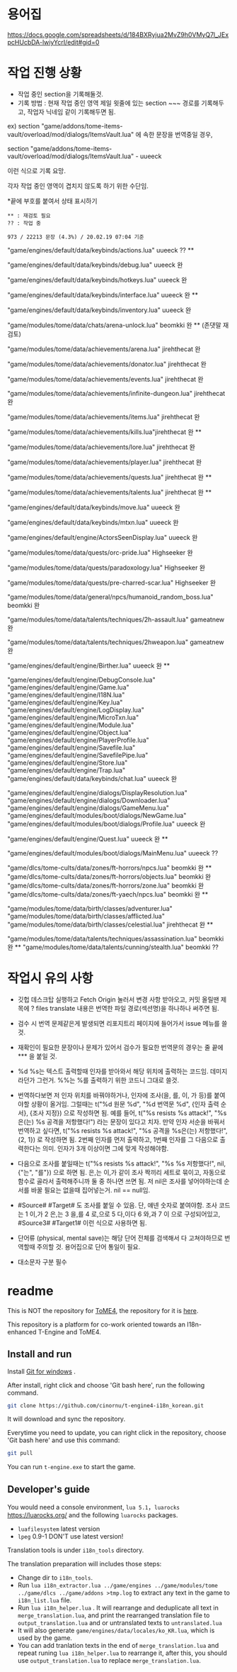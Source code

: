 # 용어집

https://docs.google.com/spreadsheets/d/184BXRyjua2MvZ9h0VMyQ7l_JExpcHUcbDA-lwiyYcrI/edit#gid=0

# 작업 진행 상황

* 작업 중인 section을 기록해둘것.
* 기록 방법 : 현재 작업 중인 영역 제일 윗줄에 있는 section ~~~ 경로를 기록해두고, 작업자 닉네임 같이 기록해두면 됨.

ex) section "game/addons/tome-items-vault/overload/mod/dialogs/ItemsVault.lua" 에 속한 문장을 번역중일 경우,

section "game/addons/tome-items-vault/overload/mod/dialogs/ItemsVault.lua" - uueeck

이런 식으로 기록 요망.

각자 작업 중인 영역이 겹치지 않도록 하기 위한 수단임.

*끝에 부호를 붙여서 상태 표시하기
```완 : 완료됨
** : 재검토 필요
?? : 작업 중
```

```
973 / 22213 문장 (4.3%) / 20.02.19 07:04 기준
```

"game/engines/default/data/keybinds/actions.lua" uueeck ?? **

"game/engines/default/data/keybinds/debug.lua" uueeck 완

"game/engines/default/data/keybinds/hotkeys.lua" uueeck 완

"game/engines/default/data/keybinds/interface.lua" uueeck 완 **

"game/engines/default/data/keybinds/inventory.lua" uueeck 완

"game/modules/tome/data/chats/arena-unlock.lua" beomkki 완 ** (존댓말 재검토)

"game/modules/tome/data/achievements/arena.lua" jirehthecat 완

"game/modules/tome/data/achievements/donator.lua" jirehthecat 완

"game/modules/tome/data/achievements/events.lua" jirehthecat 완

"game/modules/tome/data/achievements/infinite-dungeon.lua" jirehthecat 완

"game/modules/tome/data/achievements/items.lua" jirehthecat 완

"game/modules/tome/data/achievements/kills.lua"jirehthecat 완 **

"game/modules/tome/data/achievements/lore.lua" jirehthecat 완

"game/modules/tome/data/achievements/player.lua" jirehthecat 완 

"game/modules/tome/data/achievements/quests.lua" jirehthecat 완 **

"game/modules/tome/data/achievements/talents.lua" jirehthecat 완 **

"game/engines/default/data/keybinds/move.lua" uueeck 완

"game/engines/default/data/keybinds/mtxn.lua" uueeck 완

"game/engines/default/engine/ActorsSeenDisplay.lua" uueeck 완

"game/modules/tome/data/quests/orc-pride.lua" Highseeker 완

"game/modules/tome/data/quests/paradoxology.lua" Highseeker 완

"game/modules/tome/data/quests/pre-charred-scar.lua" Highseeker 완

"game/modules/tome/data/general/npcs/humanoid_random_boss.lua" beomkki 완

"game/modules/tome/data/talents/techniques/2h-assault.lua" gameatnew 완

"game/modules/tome/data/talents/techniques/2hweapon.lua" gameatnew 완

"game/engines/default/engine/Birther.lua" uueeck 완 **

"game/engines/default/engine/DebugConsole.lua"
"game/engines/default/engine/Game.lua"
"game/engines/default/engine/I18N.lua"
"game/engines/default/engine/Key.lua"
"game/engines/default/engine/LogDisplay.lua"
"game/engines/default/engine/MicroTxn.lua"
"game/engines/default/engine/Module.lua"
"game/engines/default/engine/Object.lua"
"game/engines/default/engine/PlayerProfile.lua"
"game/engines/default/engine/Savefile.lua"
"game/engines/default/engine/SavefilePipe.lua"
"game/engines/default/engine/Store.lua"
"game/engines/default/engine/Trap.lua"
"game/engines/default/data/keybinds/chat.lua" uueeck 완

"game/engines/default/engine/dialogs/DisplayResolution.lua"
"game/engines/default/engine/dialogs/Downloader.lua"
"game/engines/default/engine/dialogs/GameMenu.lua"
"game/engines/default/modules/boot/dialogs/NewGame.lua"
"game/engines/default/modules/boot/dialogs/Profile.lua" uueeck 완

"game/engines/default/engine/Quest.lua" uueeck 완 **

"game/engines/default/modules/boot/dialogs/MainMenu.lua" uueeck ??

"game/dlcs/tome-cults/data/zones/ft-horrors/npcs.lua" beomkki 완 **
"game/dlcs/tome-cults/data/zones/ft-horrors/objects.lua" beomkki 완
"game/dlcs/tome-cults/data/zones/ft-horrors/zone.lua" beomkki 완
"game/dlcs/tome-cults/data/zones/ft-yaech/npcs.lua" beomkki 완 **

"game/modules/tome/data/birth/classes/adventurer.lua"
"game/modules/tome/data/birth/classes/afflicted.lua"
"game/modules/tome/data/birth/classes/celestial.lua" jirehthecat 완 **

"game/modules/tome/data/talents/techniques/assassination.lua" beomkki 완 **
"game/modules/tome/data/talents/cunning/stealth.lua" beomkki ??
# 작업시 유의 사항

- 깃헙 데스크탑 실행하고 Fetch Origin 눌러서 변경 사항 받아오고, 커밋 올릴땐 제목에
? files translate
내용은 번역한 파일 경로(섹션명)을 하나하나 써주면 됨.

- 검수 시 번역 문제같은게 발생되면 리포지트리 페이지에 들어가서 issue 메뉴를 쓸것.

- 재확인이 필요한 문장이나 문제가 있어서 검수가 필요한 번역문의 경우는 줄 끝에 *** 을 붙일 것.

- %d %s는 텍스트 출력할때 인자를 받아와서 해당 위치에 출력하는 코드임. 데미지라던가 그런거. %%는 %를 출력하기 위한 코드니 그대로 쓸것.

- 번역하다보면 저 인자 위치를 바꿔야하거나, 인자에 조사(을, 를, 이, 가 등)를 붙여야할 상황이 올거임.
그럴때는
t("%d 원문 %d", "%d 번역문 %d", {인자 출력 순서}, {조사 지정})
으로 작성하면 됨.
예를 들어,
t("%s resists %s attack!", "%s은(는) %s 공격을 저항했다!")
라는 문장이 있다고 치자. 만약 인자 서순을 바꿔서 번역하고 싶다면,
t("%s resists %s attack!", "%s 공격을 %s은(는) 저항했다!", {2, 1})
로 작성하면 됨.
2번째 인자를 먼저 출력하고, 1번째 인자를 그 다음으로 출력한다는 의미. 인자가 3개 이상이면 그에 맞게 작성해야함.

- 다음으로 조사를 붙일때는
t("%s resists %s attack!", "%s %s 저항했다!", nil, {"는", "를"})
으로 하면 됨. 은,는 이,가 같이 조사 짝끼리 세트로 묶이고, 자동으로 함수로 골라서 출력해주니까 둘 중 하나면 쓰면 됨.
저 nil은 조사를 넣어야하는데 순서를 바꿀 필요는 없을때 집어넣는거.
nil == null임.

- #Source# #Target# 도 조사를 붙일 수 있음.
단, 얘넨 숫자로 붙여야함.
조사 코드는
1 이,가
2 은,는
3 을,를
4 로,으로
5 다,이다
6 와,과
7 이
으로 구성되어있고, #Source3# #Target1# 이런 식으로 사용하면 됨.

- 단어류 (physical, mental save)는 해당 단어 전체를 검색해서 다 고쳐야하므로 번역할때 주의할 것.
용어집으로 단어 통일이 필요.

- 대소문자 구분 필수

# readme

This is NOT the repository for [ToME4](http://te4.org/), the repository for it is [here](https://git.net-core.org/tome/t-engine4).

This repository is a platform for co-work oriented towards an I18n-enhanced T-Engine and ToME4.

## Install and run

Install [Git for windows](https://git-scm.com/downloads) .

After install, right click and choose 'Git bash here', run the following command.

```bash
git clone https://github.com/cinornu/t-engine4-i18n_korean.git
```

It will download and sync the repository.

Everytime you need to update, you can right click in the repository, choose 'Git bash here' and use this command:

```bash
git pull
```

You can run `t-engine.exe` to start the game.

## Developer's guide

You would need a console environment, `lua 5.1`，`luarocks` <https://luarocks.org/> and the following `luarocks` packages.

* `luafilesystem` latest version
* `lpeg` 0.9-1 DON'T use latest version!

Translation tools is under `i18n_tools` directory.

The translation preparation will includes those steps:

* Change dir to `i18n_tools`.
* Run `lua i18n_extractor.lua ../game/engines ../game/modules/tome ../game/dlcs ../game/addons >tmp.log` to extract any text in the game to `i18n_list.lua` file.
* Run `lua i18n_helper.lua` . It will rearrange and deduplicate all text in  `merge_translation.lua`, and print the rearranged translation file to `output_translation.lua` and or untranslated texts to  `untranslated.lua`
* It will also generate `game/engines/data/locales/ko_KR.lua`, which is used by the game.
* You can add tranlation texts in the end of `merge_translation.lua` and repeat runing `lua i18n_helper.lua` to rearrange it, after this, you should use `output_translation.lua` to replace `merge_translation.lua`.
